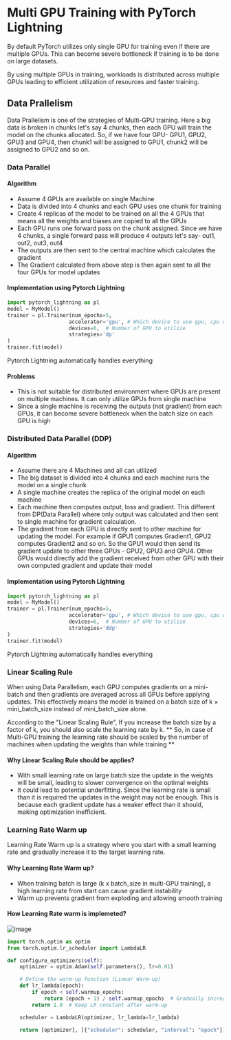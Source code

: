 # Multi GPU Training with PyTorch Lightning
By default PyTorch utilizes only single GPU for training even if there are multiple GPUs.
This can become severe bottleneck if training is to be done on large datasets.

By using multiple GPUs in training, workloads is distributed across multiple GPUs
leading to efficient utilization of resources and faster training.

## Data Prallelism
Data Prallelism is one of the strategies of Multi-GPU training. Here a big data is broken in chunks let's say 4 chunks, then
each GPU will train the model on the chunks allocated. So, if we have four GPU- GPU1, GPU2, GPU3 and GPU4, then chunk1 will be assigned to GPU1, 
chunk2 will be assigned to GPU2 and so on.

### Data Parallel
#### Algorithm
- Assume 4 GPUs are available on single Machine
- Data is divided into 4 chunks and each GPU uses one chunk for training
- Create 4 replicas of the model to be trained on all the 4 GPUs that means all the weights and biases are copied to all the GPUs
- Each GPU runs one forward pass on the chunk assigned. Since we have 4 chunks, a single forward pass will produce 4 outputs let's say- out1, out2, out3, out4
- The outputs are then sent to the central machine which calculates the gradient
- The Gradient calculated from above step is then again sent to all the four GPUs for model updates

#### Implementation using Pytorch Lightning
```python
import pytorch_lightning as pl
model = MyModel()
trainer = pl.Trainer(num_epochs=5,
                    accelerator='gpu', # Which device to use gpu, cpu or tpu
                    devices=6,  # Number of GPU to utilize
                    strategies='dp'
)
trainer.fit(model)
```
Pytorch Lightning automatically handles everything

#### Problems
- This is not suitable for distributed environment where GPUs are present on multiple machines. It can only utilize GPUs from single machine
- Since a single machine is receiving the outputs (not gradient) from each GPUs, it can become severe bottleneck when the batch size on each GPU is high

### Distributed Data Parallel (DDP)
#### Algorithm
- Assume there are 4 Machines and all can utilized
- The big dataset is divided into 4 chunks and each machine runs the model on a single chunk
- A single machine creates the replica of the original model on each machine
- Each machine then computes output, loss and gradient. This different from DP(Data Parallel) where only output was calculated and then sent to single machine for  gradient calculation.
- The gradient from each GPU is directly sent to other machine for updating the model. For example if GPU1 computes Gradient1, GPU2 computes Gradient2 and so on. So the GPU1 would then send its gradient update to other three GPUs - GPU2, GPU3 and GPU4. Other GPUs would directly add the gradient received from other GPU with their own computed gradient and update their model

#### Implementation using Pytorch Lightning
```python
import pytorch_lightning as pl
model = MyModel()
trainer = pl.Trainer(num_epochs=5,
                    accelerator='gpu', # Which device to use gpu, cpu or tpu
                    devices=6,  # Number of GPU to utilize
                    strategies='ddp'
)
trainer.fit(model)
```
Pytorch Lightning automatically handles everything

### Linear Scaling Rule
When using Data Parallelism, each GPU computes gradients on a mini-batch and then gradients are averaged across all GPUs before applying updates. This effectively means the model is trained on a batch size of k × mini_batch_size instead of mini_batch_size alone.

According to the "Linear Scaling Rule", If you increase the batch size by a factor of k, you should also scale the learning rate by k.
** So, in case of Multi-GPU training the learning rate should be scaled by the number of machines when updating the weights than while training **

#### Why Linear Scaling Rule should be applies?
- With small learning rate on large batch size the update in the weights will be small, leading to slower convergence on the optimal weights
- It could lead to potential underfitting. Since the learning rate is small than it is required the updates in the weight may not be enough. This is because each gradient update has a weaker effect than it should, making optimization inefficient.

### Learning Rate Warm up
Learning Rate Warm up is a strategy where you start with a small learning rate and gradually increase it to the target learning rate.

#### Why Learning Rate Warm up?
- When training batch is large (k x batch_size in multi-GPU training), a high learning rate from start can cause gradient instability
- Warm up prevents gradient from exploding and allowing smooth training

#### How Learning Rate warm is implemeted?
![image](https://github.com/user-attachments/assets/34db99ee-649c-4770-8cf0-162ea13bdf25)
```python
import torch.optim as optim
from torch.optim.lr_scheduler import LambdaLR

def configure_optimizers(self):
    optimizer = optim.Adam(self.parameters(), lr=0.01)

    # Define the warm-up function (Linear Warm-up)
    def lr_lambda(epoch):
        if epoch < self.warmup_epochs:
            return (epoch + 1) / self.warmup_epochs  # Gradually increase LR
        return 1.0  # Keep LR constant after warm-up

    scheduler = LambdaLR(optimizer, lr_lambda=lr_lambda)

    return [optimizer], [{"scheduler": scheduler, "interval": "epoch"}]
```


